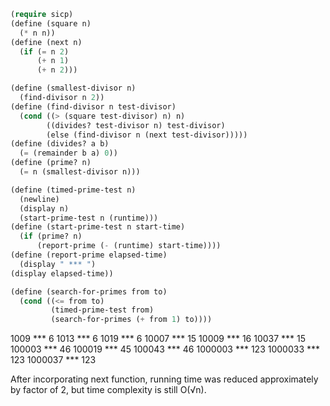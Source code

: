 ```lisp
(require sicp)
(define (square n)
  (* n n))
(define (next n)
  (if (= n 2)
      (+ n 1)
      (+ n 2)))

(define (smallest-divisor n)
  (find-divisor n 2))
(define (find-divisor n test-divisor)
  (cond ((> (square test-divisor) n) n)
        ((divides? test-divisor n) test-divisor)
        (else (find-divisor n (next test-divisor)))))
(define (divides? a b)
  (= (remainder b a) 0))
(define (prime? n)
  (= n (smallest-divisor n)))

(define (timed-prime-test n)
  (newline)
  (display n)
  (start-prime-test n (runtime)))
(define (start-prime-test n start-time)
  (if (prime? n)
      (report-prime (- (runtime) start-time))))
(define (report-prime elapsed-time)
  (display " *** ")
(display elapsed-time))

(define (search-for-primes from to)
  (cond ((<= from to)
         (timed-prime-test from)
         (search-for-primes (+ from 1) to))))
```

1009 *** 6
1013 *** 6
1019 *** 6
10007 *** 15
10009 *** 16
10037 *** 15
100003 *** 46
100019 *** 45
100043 *** 46
1000003 *** 123
1000033 *** 123
1000037 *** 123

After incorporating next function, running time was reduced approximately by factor of 2, but time complexity is
still O(√n).
